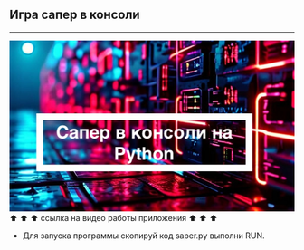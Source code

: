 ## Игра сапер в консоли

---



[![Посмотреть видео на YouTube](saper.jpeg)](https://youtu.be/hRlzRRu2HJU) <br>
&#11014; &#11014; &#11014; ссылка на видео работы приложения &#11014; &#11014; &#11014; <br>

- Для запуска программы скопируй код saper.py выполни RUN.
<br>

